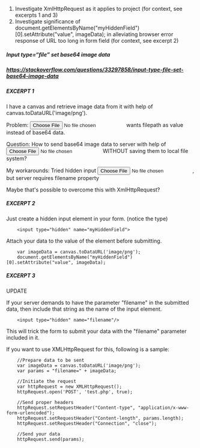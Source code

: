 1. Investigate XmlHttpRequest as it applies to project (for context, see excerpts 1 and 3)
1. Investigate significance of document.getElementsByName("myHiddenField")[0].setAttribute("value", imageData); in alleviating browser error response of URL too long in form field (for context, see excerpt 2)

##### Input type=“file” set base64 image data
##### https://stackoverflow.com/questions/33297858/input-type-file-set-base64-image-data

##### EXCERPT 1


I have a canvas and retrieve image data from it with help of canvas.toDataURL('image/png').

Problem: <input type="file" /> wants filepath as value instead of base64 data.

Question: How to send base64 image data to server with help of <input type="file" /> WITHOUT saving them to local file system?

My workarounds: Tried hidden input <input type="file" />, but server requires filename property

Maybe that's possible to overcome this with XmlHttpRequest?


##### EXCERPT 2

Just create a hidden input element in your form. (notice the type)

        <input type="hidden" name="myHiddenField"> 
Attach your data to the value of the element before submitting.

        var imageData = canvas.toDataURL('image/png');
        document.getElementsByName("myHiddenField")[0].setAttribute("value", imageData);

##### EXCERPT 3

UPDATE

If your server demands to have the parameter "filename" in the submitted data, then include that string as the name of the input element.

        <input type="hidden" name="filename"/>
This will trick the form to submit your data with the "filename" parameter included in it.

If you want to use XMLHttpRequest for this, following is a sample:

        //Prepare data to be sent
        var imageData = canvas.toDataURL('image/png');
        var params = "filename=" + imageData;

        //Initiate the request
        var httpRequest = new XMLHttpRequest();            
        httpRequest.open('POST', 'test.php', true);

        //Send proper headers
        httpRequest.setRequestHeader("Content-type", "application/x-www-form-urlencoded");
        httpRequest.setRequestHeader("Content-length", params.length);
        httpRequest.setRequestHeader("Connection", "close");

        //Send your data
        httpRequest.send(params);
